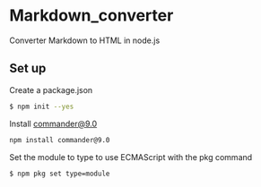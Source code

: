 # Markdown_converter
Converter Markdown to HTML in node.js

## Set up
Create a package.json
```sh
$ npm init --yes
```

Install commander@9.0
```sh
npm install commander@9.0
```

Set the module to type to use ECMAScript with the pkg command
```sh
$ npm pkg set type=module
```

